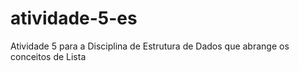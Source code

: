 # atividade-5-es
Atividade 5 para a Disciplina de Estrutura de Dados que abrange os conceitos de Lista
